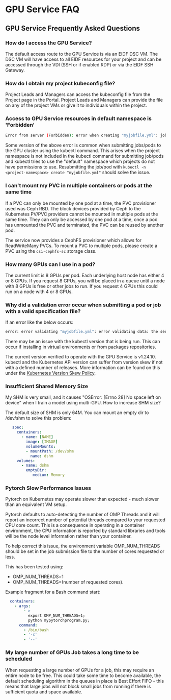 # GPU Service FAQ

## GPU Service Frequently Asked Questions

### How do I access the GPU Service?

The default access route to the GPU Service is via an EIDF DSC VM. The DSC VM will have access to all EIDF resources for your project and can be accessed through the VDI (SSH or if enabled RDP) or via the EIDF SSH Gateway.

### How do I obtain my project kubeconfig file?

Project Leads and Managers can access the kubeconfig file from the Project page in the Portal. Project Leads and Managers can provide the file on any of the project VMs or give it to individuals within the project.

### Access to GPU Service resources in default namespace is 'Forbidden'

```bash
Error from server (Forbidden): error when creating "myjobfile.yml": jobs is forbidden: User <user> cannot create resource "jobs" in API group "" in the namespace "default"
```

Some version of the above error is common when submitting jobs/pods to the GPU cluster using the kubectl command. This arises when the project namespace is not included in the kubectl command for submitting job/pods and kubectl tries to use the "default" namespace which projects do not have permissions to use. Resubmitting the job/pod with `kubectl -n <project-namespace> create "myjobfile.yml"` should solve the issue.

### I can't mount my PVC in multiple containers or pods at the same time

If a PVC can only be mounted by one pod at a time, the PVC provisioner used was Ceph RBD. The block devices provided by Ceph to the Kubernetes PV/PVC providers cannot be mounted in multiple pods at the same time. They can only be accessed by one pod at a time, once a pod has unmounted the PVC and terminated, the PVC can be reused by another pod.

The service now provides a CephFS provisioner which allows for ReadWriteMany PVCs. To mount a PVC to multiple pods, please create a PVC using the `csi-cephfs-sc` storage class.

### How many GPUs can I use in a pod?

The current limit is 8 GPUs per pod. Each underlying host node has either 4 or 8 GPUs. If you request 8 GPUs, you will be placed in a queue until a node with 8 GPUs is free or other jobs to run. If you request 4 GPUs this could run on a node with 4 or 8 GPUs.

### Why did a validation error occur when submitting a pod or job with a valid specification file?

If an error like the below occurs:

```bash
error: error validating "myjobfile.yml": error validating data: the server does not allow access to the requested resource; if you choose to ignore these errors, turn validation off with --validate=false
```

There may be an issue with the kubectl version that is being run. This can occur if installing in virtual environments or from packages repositories.

The current version verified to operate with the GPU Service is v1.24.10. kubectl and the Kubernetes API version can suffer from version skew if not with a defined number of releases. More information can be found on this under the [Kubernetes Version Skew Policy](https://kubernetes.io/releases/version-skew-policy/).

### Insufficient Shared Memory Size

My SHM is very small, and it causes "OSError: [Errno 28] No space left on device" when I train a model using multi-GPU. How to increase SHM size?

The default size of SHM is only 64M. You can mount an empty dir to /dev/shm to solve this problem:

```yaml
   spec:
     containers:
       - name: [NAME]
         image: [IMAGE]
         volumeMounts:
         - mountPath: /dev/shm
           name: dshm
     volumes:
       - name: dshm
         emptyDir:
            medium: Memory
```

### Pytorch Slow Performance Issues

Pytorch on Kubernetes may operate slower than expected - much slower than an equivalent VM setup.

Pytorch defaults to auto-detecting the number of OMP Threads and it will report an incorrect number of potential threads compared to your requested CPU core count. This is a consequence in operating in a container environment, the CPU information is reported by standard libraries and tools will be the node level information rather than your container.

To help correct this issue, the environment variable OMP_NUM_THREADS should be set in the job submission file to the number of cores requested or less.

This has been tested using:

- OMP_NUM_THREADS=1
- OMP_NUM_THREADS=(number of requested cores).

Example fragment for a Bash command start:

```yaml
  containers:
    - args:
        - >
          export OMP_NUM_THREADS=1;
          python mypytorchprogram.py;
      command:
        - /bin/bash
        - '-c'
        - '--'
```

### My large number of GPUs Job takes a long time to be scheduled

When requesting a large number of GPUs for a job, this may require an entire node to be free. This could take some time to become available, the default scheduling algorithm in the queues in place is Best Effort FIFO - this means that large jobs will not block small jobs from running if there is sufficient quota and space available.
